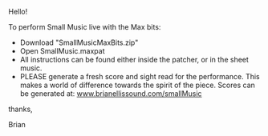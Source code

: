 Hello!

To perform Small Music live with the Max bits:
- Download "SmallMusicMaxBits.zip"
- Open SmallMusic.maxpat
- All instructions can be found either inside the patcher, or in the sheet music.
- PLEASE generate a fresh score and sight read for the performance. This makes a world of difference towards the spirit of the piece. Scores can be generated at: www.brianellissound.com/smallMusic

thanks,

Brian